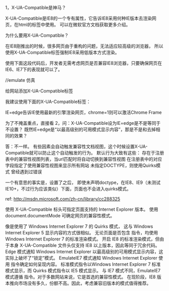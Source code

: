  <meta http-equiv="X-UA-Compatible" content="ie=edge">
1，X-UA-Compatible是神马？


X-UA-Compatible是IE8的一个专有<meta>属性，它告诉IE8采用何种IE版本去渲染网页，在html的<head>标签中使用。
可以在微软官方文档获取更多介绍。

为什么要用X-UA-Compatible？

在IE8刚推出的时候，很多网页由于重构的问题，无法适应较高级的浏览器，
所以使用X-UA-Compatible标签强制IE8采用低版本方式渲染。

使用下面这段代码后，开发者无需考虑网页是否兼容IE8浏览器，只要确保网页在IE6、IE7下的表现就可以了。

<meta http-equiv="X-UA-Compatible" content="IE=EmulateIE7" />
//emulate 仿真

给网站添加X-UA-Compatible标签

我建议使用下面的X-UA-Compatible标签：

<meta http-equiv="X-UA-Compatible" content="IE=edge,chrome=1" />
IE=edge告诉IE使用最新的引擎渲染网页，chrome=1则可以激活Chrome Frame



为了不掩盖重点，直接看
2，问：X-UA-Compatible设为IE=edge是不是等同于不设置？
既然IE=edge是“以最高级别的可用模式显示内容”，那是不是和去掉相同的效果？

答：不一样。
有些因素会自动触发兼容性文档视图，这个时候设置X-UA-Compatible就可以防止这个自动触发的行为。
默认行为大致有这些：
  存在于注册表中的兼容性视图列表，当url匹配时将自动切换到兼容性视图
  在注册表中的对应字段指定了使用兼容性视图来显示所有网站
  未指定DOCTYPE，则使用Quirks模式
  曾经遇到过错误

一个有意思的事实是，设置了<meta http-equiv="X-UA-Compatible" content="IE=edge">之后，
即使未声明doctype，在IE8、IE9（未测试IE10+，不过行为应该类似）下面，页面也不会进入quirks模式。

ref: http://msdn.microsoft.com/zh-cn/library/cc288325


使用 X-UA-Compatible 标头可指定页面支持的 Internet Explorer 版本。
使用 document.documentMode 可确定网页的兼容性模式。


<meta http-equiv="X-UA-Compatible" content="IE=5" />
像是使用了 Windows Internet Explorer 7 的 Quirks 模式，
这与 Windows Internet Explorer 5 显示内容的方式很相似。

<meta http-equiv="X-UA-Compatible" content="IE=7" />
无论页面是否包含 <!DOCTYPE> 指令，均使用 Windows Internet Explorer 7 的标准渲染模式。

<meta http-equiv="X-UA-Compatible" content="IE=8" />
开启 IE8 的标准渲染模式，但由于本身 X-UA-Compatible 文件头仅支持 IE8 以上版本，因此等同于冗余代码。

<meta http-equiv="X-UA-Compatible" content="edge" />
Edge 模式通知 Windows Internet Explorer 以最高级别的可用模式显示内容，这实际上破坏了“锁定”模式。

<meta http-equiv="X-UA-Compatible" content="IE=EmulateIE7" />
EmulateIE7 模式通知 Windows Internet Explorer 使用 <!DOCTYPE> 指令确定如何呈现内容。
标准模式指令以Windows Internet Explorer 7 标准模式显示，而 Quirks 模式指令以 IE5 模式显示。
与 IE7 模式不同，EmulateIE7 模式遵循 <!DOCTYPE> 指令。对于多数网站来说，它是首选的兼容性模式。
在现阶段，IE8 版本推向市场没有多久，份额不高。因此，考虑兼容旧版本的模式值得推荐。
